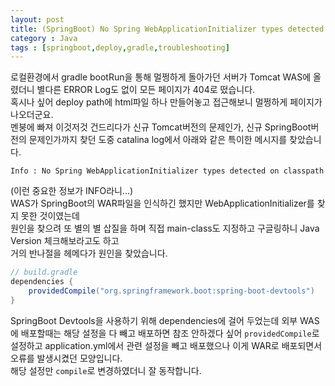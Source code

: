 ```yaml
---
layout: post
title: (SpringBoot) No Spring WebApplicationInitializer types detected on classpath - 404
category : Java
tags : [springboot,deploy,gradle,troubleshooting]
---
```

로컬환경에서 gradle bootRun을 통해 멀쩡하게 돌아가던 서버가 Tomcat WAS에 올렸더니 별다른 ERROR Log도 없이 모든 페이지가 404로 떴습니다.    
혹시나 싶어 deploy path에 html파일 하나 만들어놓고 접근해보니 멀쩡하게 페이지가 나오더군요.    
멘붕에 빠져 이것저것 건드리다가 신규 Tomcat버전의 문제인가, 신규 SpringBoot버전의 문제인가까지 찾던 도중 catalina log에서 아래와 같은 특이한 메시지를 찾았습니다.

```log
Info : No Spring WebApplicationInitializer types detected on classpath
```  

(이런 중요한 정보가 INFO라니...)       
WAS가 SpringBoot의 WAR파일을 인식하긴 했지만 WebApplicationInitializer를 찾지 못한 것이였는데   
원인을 찾으려 또 별의 별 삽질을 하며 직접 main-class도 지정하고 구글링하니 Java Version 체크해보라고도 하고    
거의 반나절을 헤메다가 원인을 찾았습니다.    

```groovy
// build.gradle
dependencies {
    providedCompile("org.springframework.boot:spring-boot-devtools")
}
```

SpringBoot Devtools을 사용하기 위해 dependencies에 걸어 두었는데 외부 WAS에 배포할때는 해당 설정을 다 빼고 배포하면 참조 안하겠다 싶어 `providedCompile`로 설정하고 application.yml에서 관련 설정을 빼고 배포했으나 이게 WAR로 배포되면서 오류를 발생시켰던 모양입니다.    
해당 설정만 `compile`로 변경하였더니 잘 동작합니다.    

